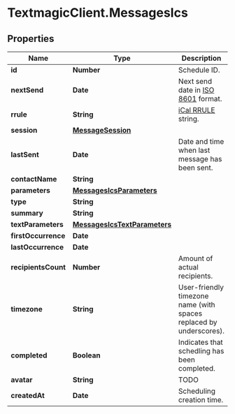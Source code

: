 # TextmagicClient.MessagesIcs

## Properties
Name | Type | Description | Notes
------------ | ------------- | ------------- | -------------
**id** | **Number** | Schedule ID. | 
**nextSend** | **Date** | Next send date in [ISO 8601](https://en.wikipedia.org/?title&#x3D;ISO_8601) format.  | 
**rrule** | **String** | [iCal RRULE](http://www.kanzaki.com/docs/ical/rrule.html) string.  | 
**session** | [**MessageSession**](MessageSession.md) |  | 
**lastSent** | **Date** | Date and time when last message has been sent. | 
**contactName** | **String** |  | 
**parameters** | [**MessagesIcsParameters**](MessagesIcsParameters.md) |  | 
**type** | **String** |  | 
**summary** | **String** |  | 
**textParameters** | [**MessagesIcsTextParameters**](MessagesIcsTextParameters.md) |  | 
**firstOccurrence** | **Date** |  | 
**lastOccurrence** | **Date** |  | 
**recipientsCount** | **Number** | Amount of actual recipients. | 
**timezone** | **String** | User-friendly timezone name (with spaces replaced by underscores). | 
**completed** | **Boolean** | Indicates that schedling has been completed. | 
**avatar** | **String** | TODO | 
**createdAt** | **Date** | Scheduling creation time. | 


